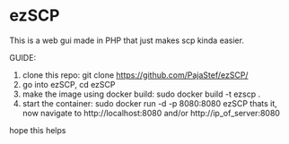# ezSCP
This is a web gui made in PHP that just makes scp kinda easier.

GUIDE:
1. clone this repo: git clone https://github.com/PajaStef/ezSCP/
2. go into ezSCP, cd ezSCP
3. make the image using docker build: sudo docker build -t ezscp .
4. start the container: sudo docker run -d -p 8080:8080 ezSCP
thats it, now navigate to http://localhost:8080 and/or http://ip_of_server:8080

hope this helps
